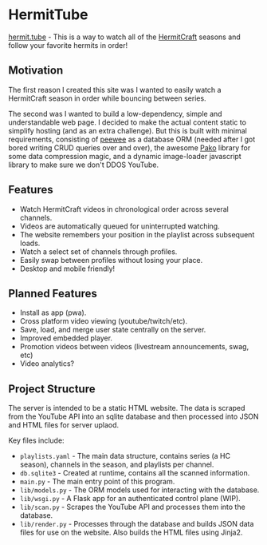 # HermitTube

[hermit.tube](https://hermit.tube) - This is a way to watch all of the
[HermitCraft](http://hermitcraft.com) seasons and follow your favorite hermits
in order!

## Motivation

The first reason I created this site was I wanted to easily watch a HermitCraft 
season in order while bouncing between series.

The second was I wanted to build a low-dependency, simple and understandable
web page. I decided to make the actual content static to simplify hosting (and
as an extra challenge). But this is built with minimal requirements, consisting of
[peewee](https://github.com/coleifer/peewee) as a database ORM (needed after
I got bored writing CRUD queries over and over), the awesome
[Pako](https://nodeca.github.io/pako/) library for some data compression magic,
and a dynamic image-loader javascript library to make sure we don't DDOS YouTube.

## Features

 - Watch HermitCraft videos in chronological order across several channels.
 - Videos are automatically queued for uninterrupted watching.
 - The website remembers your position in the playlist across subsequent loads.
 - Watch a select set of channels through profiles.
 - Easily swap between profiles without losing your place.
 - Desktop and mobile friendly!

## Planned Features

 - Install as app (pwa).
 - Cross platform video viewing (youtube/twitch/etc).
 - Save, load, and merge user state centrally on the server.
 - Improved embedded player.
 - Promotion videos between videos (livestream announcements, swag, etc)
 - Video analytics?

## Project Structure

The server is intended to be a static HTML website. The data is scraped from
the YouTube API into an sqlite database and then processed into JSON and
HTML files for server uplaod.

Key files include:

 - `playlists.yaml` - The main data structure, contains series (a HC season), 
   channels in the season, and playlists per channel.
 - `db.sqlite3` - Created at runtime, contains all the scanned information.
 - `main.py` - The main entry point of this program.
 - `lib/models.py` - The ORM models used for interacting with the database.
 - `lib/wsgi.py` - A Flask app for an authenticated control plane (WIP).
 - `lib/scan.py` - Scrapes the YouTube API and processes them into the database.
 - `lib/render.py` - Processes through the database and builds JSON data files
   for use on the website. Also builds the HTML files using Jinja2.
